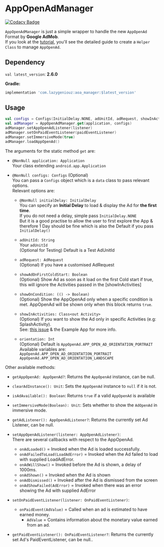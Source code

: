 # AppOpenAdManager

[![Codacy Badge](https://api.codacy.com/project/badge/Grade/af51d9b73c4544cca0be5e0af1b2669c)](https://app.codacy.com/gh/ItzNotABug/AppOpenAdManager?utm_source=github.com&utm_medium=referral&utm_content=ItzNotABug/AppOpenAdManager&utm_campaign=Badge_Grade)

`AppOpenAdManager` is just a simple wrapper to handle the new `AppOpenAd` Format by **Google AdMob**.\
If you look at the [tutorial](https://developers.google.com/admob/android/app-open-ads), you'll see the detailed guide to create a `Helper Class` to manage `AppOpenAd`.

## Dependency
`val latest_version`: **2.6.0**

**Gradle:**
```groovy
implementation 'com.lazygeniouz:aoa_manager:$latest_version'
```

## Usage
```kotlin
val configs = Configs(InitialDelay.NONE, adUnitId, adRequest, showInActivity, orientation)
val adManager = AppOpenAdManager.get(application, configs)
adManager.setAppOpenAdListener(listener)
adManager.setOnPaidEventListener(paidEventListener)
adManager.setImmersiveMode(true)
adManager.loadAppOpenAd()
```

The arguments for the static method `get` are:
*   `@NonNull application: Application`\
     Your class extending `android.app.Application`

*   `@NonNull configs: Configs` (Optional)\
     You can pass a `Configs` object which is a `data` class to pass relevant options.\
     Relevant options are:
     * `@NonNull initialDelay: InitialDelay`\
        You can specify an **Initial Delay** to load & display the Ad for **the first time**.\
        If you do not need a delay, simple pass `InitialDelay.NONE`\
        But it is a good practise to allow the user to first explore the App &\
        therefore 1 Day should be fine which is also the Default if you pass `InitialDelay()`

     * `adUnitId: String`\
        Your `adUnitId`\
        (Optional for Testing) Default is a Test AdUnitId

     * `adRequest: AdRequest`\
        (Optional) If you have a customised AdRequest

     * `showAdOnFirstColdStart: Boolean`\
        (Optional) Show Ad as soon as it load on the first Cold start if true,
        this will ignore the Activities passed in the [showInActivities]

     * `showOnCondition: (() -> Boolean)`\
        (Optional) Show the AppOpenAd only when a specific condition is met.
        AppOpenAd will be shown only when this block returns `true`.

     * `showInActivities: Class<out Activity>`\
        (Optional) If you want to show the Ad only in specific Activities (e.g: SplashActivity).\
        See: [this issue](https://github.com/ItzNotABug/AppOpenAdManager/issues/5) & the Example App for more info.

     * `orientation: Int`\
        (Optional) Default is `AppOpenAd.APP_OPEN_AD_ORIENTATION_PORTRAIT`\
        Available variables are:\
        `AppOpenAd.APP_OPEN_AD_ORIENTATION_PORTRAIT`\
        `AppOpenAd.APP_OPEN_AD_ORIENTATION_LANDSCAPE`

Other available methods:
* `getAppOpenAd: AppOpenAd?`: Returns the `AppOpenAd` instance, can be null.

* `clearAdInstance(): Unit`: Sets the `AppOpenAd` instance to `null` if it is not.

* `isAdAvailable(): Boolean`: Returns `true` if a valid `AppOpenAd` is available

* `setImmersiveMode(Boolean): Unit`: Sets whether to show the `AdOpenAd` in immersive mode.

* `getAdListener(): AppOpenAdListener?`: Returns the currently set Ad Listener, can be null.

* `setAppOpenAdListener(listener: AppOpenAdListener)`:\
    There are several callbacks with respect to the AppOpenAd.
    * `onAdLoaded()` = Invoked when the Ad is loaded successfully.
    * `onAdFailedToLoad(LoadAdError)` = Invoked when the Ad failed to load with supplied LoadAdError.
    * `onAdWillShow()` = Invoked before the Ad is shown, a delay of 1000ms.
    * `onAdShown()` = Invoked when the Ad is shown
    * `onAdDismissed()` = Invoked after the Ad is dismissed from the screen
    * `onAdShowFailed(AdError)` = Invoked when there was an error showing the Ad with supplied AdError

* `setOnPaidEventListener(listener: OnPaidEventListener)`:
    * `onPaidEvent(AdValue)` = Called when an ad is estimated to have earned money.
      * `AdValue` = Contains information about the monetary value earned from an ad.

* `getPaidEventListener(): OnPaidEventListener?`: Returns the currently set Ad's PaidEventListener, can be null..